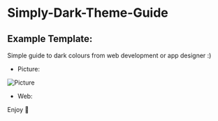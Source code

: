 # Simply-Dark-Theme-Guide

## Example Template:
Simple guide to dark colours from web development or app designer :)

- Picture:

![Picture](https://cdn.discordapp.com/attachments/1052317488412643338/1055649150986883132/image.png)

- Web:


Enjoy :metal:
